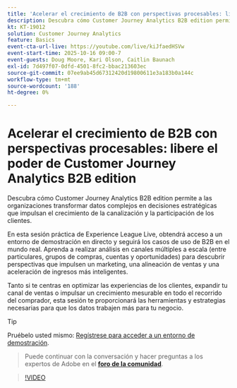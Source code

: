 ```yaml
---
title: 'Acelerar el crecimiento de B2B con perspectivas procesables: libere el poder de Customer Journey Analytics B2B edition'
description: Descubra cómo Customer Journey Analytics B2B edition permite a las organizaciones transformar datos complejos en decisiones estratégicas que impulsan el crecimiento de la canalización y la participación de los clientes.
kt: KT-19012
solution: Customer Journey Analytics
feature: Basics
event-cta-url-live: https://youtube.com/live/kiJfaedHSVw
event-start-time: 2025-10-16 09:00-7
event-guests: Doug Moore, Kari Olson, Caitlin Baunach
exl-id: 7d497f07-0dfd-4501-8fc2-bbac213603ec
source-git-commit: 07ee9ab45d67312420d19800611e3a183b0a144c
workflow-type: tm+mt
source-wordcount: '188'
ht-degree: 0%

---
```


# Acelerar el crecimiento de B2B con perspectivas procesables: libere el poder de Customer Journey Analytics B2B edition

Descubra cómo Customer Journey Analytics B2B edition permite a las organizaciones transformar datos complejos en decisiones estratégicas que impulsan el crecimiento de la canalización y la participación de los clientes.

En esta sesión práctica de Experience League Live, obtendrá acceso a un entorno de demostración en directo y seguirá los casos de uso de B2B en el mundo real. Aprenda a realizar análisis en canales múltiples a escala (entre particulares, grupos de compras, cuentas y oportunidades) para descubrir perspectivas que impulsen un marketing, una alineación de ventas y una aceleración de ingresos más inteligentes.

Tanto si te centras en optimizar las experiencias de los clientes, expandir tu canal de ventas o impulsar un crecimiento mesurable en todo el recorrido del comprador, esta sesión te proporcionará las herramientas y estrategias necesarias para que los datos trabajen más para tu negocio.

>[!TIP]
>
> Pruébelo usted mismo: [Regístrese para acceder a un entorno de demostración](https://business.adobe.com/resources/customer-journey-analytics-b2b-edition-sandbox.html).
> > Puede continuar con la conversación y hacer preguntas a los expertos de Adobe en el **[foro de la comunidad](https://experienceleaguecommunities.adobe.com/t5/adobe-analytics-discussions/experience-league-live-unlock-the-power-of-customer-journey/td-p/780513#)**.

>[!VIDEO](https://video.tv.adobe.com/v/3476010/?learn=on&enablevpops)
